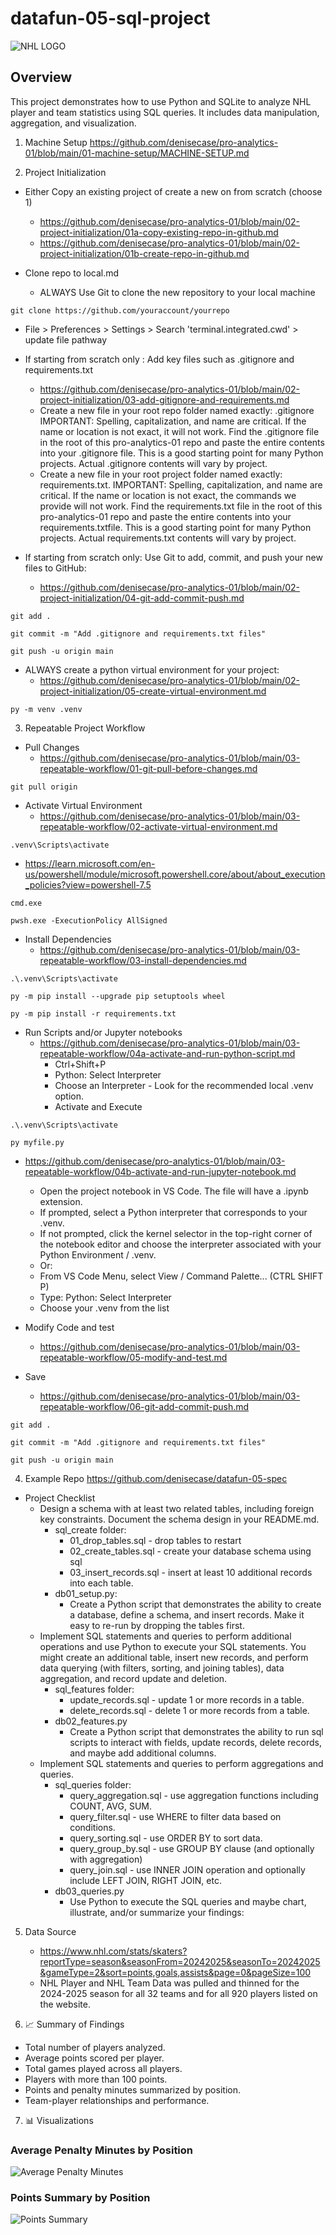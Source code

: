 # datafun-05-sql-project

![NHL LOGO](C:\Users\tmmar\datafun-05-sql-project\nhl_logo.png)

## Overview
This project demonstrates how to use Python and SQLite to analyze NHL player and team statistics using SQL queries. It includes data manipulation, aggregation, and visualization.

1. Machine Setup
https://github.com/denisecase/pro-analytics-01/blob/main/01-machine-setup/MACHINE-SETUP.md

2. Project Initialization
- Either Copy an existing project of create a new on from scratch (choose 1)
     - https://github.com/denisecase/pro-analytics-01/blob/main/02-project-initialization/01a-copy-existing-repo-in-github.md
     - https://github.com/denisecase/pro-analytics-01/blob/main/02-project-initialization/01b-create-repo-in-github.md

- Clone repo to local.md
   - ALWAYS Use Git to clone the new repository to your local machine
```
git clone https://github.com/youraccount/yourrepo
```
   - File > Preferences > Settings > Search 'terminal.integrated.cwd' > update file pathway

- If starting from scratch only : Add key files such as .gitignore and requirements.txt
  - https://github.com/denisecase/pro-analytics-01/blob/main/02-project-initialization/03-add-gitignore-and-requirements.md
  - Create a new file in your root repo folder named exactly: .gitignore IMPORTANT: Spelling, capitalization, and name are critical. If the name or location is not exact, it will not work. Find the .gitignore file in the root of this pro-analytics-01 repo and paste the entire contents into your .gitignore file. This is a good starting point for many Python projects. Actual .gitignore contents will vary by project.
  - Create a new file in your root project folder named exactly: requirements.txt. IMPORTANT: Spelling, capitalization, and name are critical. If the name or location is not exact, the commands we provide will not work. Find the requirements.txt file in the root of this pro-analytics-01 repo and paste the entire contents into your requirements.txtfile. This is a good starting point for many Python projects. Actual requirements.txt contents will vary by project.

- If starting from scratch only: Use Git to add, commit, and push your new files to GitHub:
  - https://github.com/denisecase/pro-analytics-01/blob/main/02-project-initialization/04-git-add-commit-push.md
```
git add .
```
```
git commit -m "Add .gitignore and requirements.txt files"
```
```
git push -u origin main
```
- ALWAYS create a python virtual environment for your project:
  - https://github.com/denisecase/pro-analytics-01/blob/main/02-project-initialization/05-create-virtual-environment.md
```
py -m venv .venv
```

3. Repeatable Project Workflow
- Pull Changes
  - https://github.com/denisecase/pro-analytics-01/blob/main/03-repeatable-workflow/01-git-pull-before-changes.md
```
git pull origin 
```

- Activate Virtual Environment
  - https://github.com/denisecase/pro-analytics-01/blob/main/03-repeatable-workflow/02-activate-virtual-environment.md
```
.venv\Scripts\activate
```
  - https://learn.microsoft.com/en-us/powershell/module/microsoft.powershell.core/about/about_execution_policies?view=powershell-7.5
```
cmd.exe
```
```
pwsh.exe -ExecutionPolicy AllSigned
```

- Install Dependencies
  - https://github.com/denisecase/pro-analytics-01/blob/main/03-repeatable-workflow/03-install-dependencies.md
```
.\.venv\Scripts\activate
```
```
py -m pip install --upgrade pip setuptools wheel
```
```
py -m pip install -r requirements.txt
```

- Run Scripts and/or Jupyter notebooks
  - https://github.com/denisecase/pro-analytics-01/blob/main/03-repeatable-workflow/04a-activate-and-run-python-script.md
    - Ctrl+Shift+P
    - Python: Select Interpreter
    - Choose an Interpreter - Look for the recommended local .venv option.
    - Activate and Execute
```
.\.venv\Scripts\activate
```
```
py myfile.py
```

- https://github.com/denisecase/pro-analytics-01/blob/main/03-repeatable-workflow/04b-activate-and-run-jupyter-notebook.md
    - Open the project notebook in VS Code. The file will have a .ipynb extension.
    - If prompted, select a Python interpreter that corresponds to your .venv.
    - If not prompted, click the kernel selector in the top-right corner of the notebook editor and choose the interpreter associated with your Python Environment / .venv.
    - Or:
    - From VS Code Menu, select View / Command Palette... (CTRL SHIFT P)
    - Type: Python: Select Interpreter
    - Choose your .venv from the list

- Modify Code and test
  - https://github.com/denisecase/pro-analytics-01/blob/main/03-repeatable-workflow/05-modify-and-test.md

- Save
  - https://github.com/denisecase/pro-analytics-01/blob/main/03-repeatable-workflow/06-git-add-commit-push.md
```
git add .
```
```
git commit -m "Add .gitignore and requirements.txt files"
```
```
git push -u origin main
```

4. Example Repo
https://github.com/denisecase/datafun-05-spec
- Project Checklist
  - Design a schema with at least two related tables, including foreign key constraints. Document the schema design in your README.md.
    - sql_create folder:
      - 01_drop_tables.sql - drop tables to restart
      - 02_create_tables.sql - create your database schema using sql
      - 03_insert_records.sql - insert at least 10 additional records into each table.
    - db01_setup.py:
      - Create a Python script that demonstrates the ability to create a database, define a schema, and insert records. Make it easy to re-run by dropping the tables first.
  - Implement SQL statements and queries to perform additional operations and use Python to execute your SQL statements. You might create an additional table, insert new records, and perform data querying (with filters, sorting, and joining tables), data aggregation, and record update and deletion.
    - sql_features folder:
      - update_records.sql - update 1 or more records in a table.
      - delete_records.sql - delete 1 or more records from a table.
    - db02_features.py
      - Create a Python script that demonstrates the ability to run sql scripts to interact with fields, update records, delete records, and maybe add additional columns.
  - Implement SQL statements and queries to perform aggregations and queries.
    - sql_queries folder:
      - query_aggregation.sql - use aggregation functions including COUNT, AVG, SUM.
      - query_filter.sql - use WHERE to filter data based on conditions.
      - query_sorting.sql - use ORDER BY to sort data.
      - query_group_by.sql - use GROUP BY clause (and optionally with aggregation)
      - query_join.sql - use INNER JOIN operation and optionally include LEFT JOIN, RIGHT JOIN, etc.
    - db03_queries.py
      - Use Python to execute the SQL queries and maybe chart, illustrate, and/or summarize your findings:

5. Data Source
   - https://www.nhl.com/stats/skaters?reportType=season&seasonFrom=20242025&seasonTo=20242025&gameType=2&sort=points,goals,assists&page=0&pageSize=100
   - NHL Player and NHL Team Data was pulled and thinned for the 2024-2025 season for all 32 teams and for all 920 players listed on the website.

6. 📈 Summary of Findings

- Total number of players analyzed.
- Average points scored per player.
- Total games played across all players.
- Players with more than 100 points.
- Points and penalty minutes summarized by position.
- Team-player relationships and performance.

7. 📊 Visualizations

### Average Penalty Minutes by Position
![Average Penalty Minutes](avg_penalty_minutes_by_position.png)

### Points Summary by Position
![Points Summary](points_summary_by_position.png)



